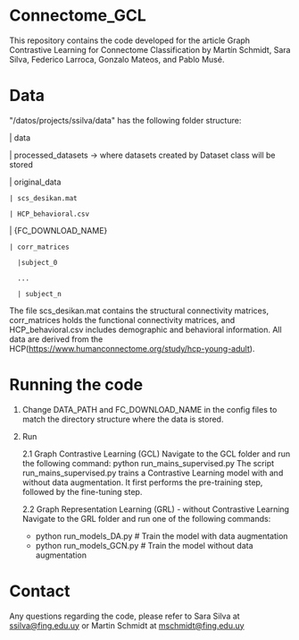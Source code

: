 # Connectome_GCL

This repository contains the code developed for the article Graph Contrastive Learning for Connectome Classification by Martín Schmidt, Sara Silva, Federico Larroca, Gonzalo Mateos, and Pablo Musé.


# Data

"/datos/projects/ssilva/data" has the following folder structure:

| data

  | processed_datasets -> where datasets created by Dataset class will be stored
  
  | original_data 
  
    | scs_desikan.mat
    
    | HCP_behavioral.csv
    
  | {FC_DOWNLOAD_NAME}
  
    | corr_matrices
    
      |subject_0
      
      ...
      
      | subject_n

The file scs_desikan.mat contains the structural connectivity matrices, corr_matrices holds the functional connectivity matrices, and HCP_behavioral.csv includes demographic and behavioral information. All data are derived from the HCP(https://www.humanconnectome.org/study/hcp-young-adult).
      
# Running the code

1. Change DATA_PATH and FC_DOWNLOAD_NAME in the config files to match the directory structure where the data is stored. 

2. Run
   
   2.1 Graph Contrastive Learning (GCL)
   Navigate to the GCL folder and run the following command: python run_mains_supervised.py
   The script run_mains_supervised.py trains a Contrastive Learning model with and without data augmentation. It first performs the pre-training step, followed by the fine-tuning step.

   2.2 Graph Representation Learning (GRL) - without Contrastive Learning
   Navigate to the GRL folder and run one of the following commands:
   - python run_models_DA.py  # Train the model with data augmentation  
   - python run_models_GCN.py  # Train the model without data augmentation  


# Contact

Any questions regarding the code, please refer to Sara Silva at ssilva@fing.edu.uy or Martin Schmidt at mschmidt@fing.edu.uy
